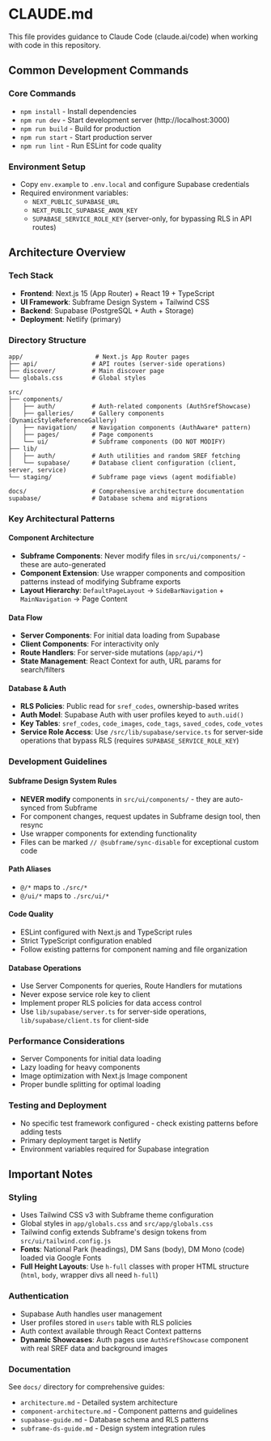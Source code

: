 # CLAUDE.md

This file provides guidance to Claude Code (claude.ai/code) when working with code in this repository.

## Common Development Commands

### Core Commands
- `npm install` - Install dependencies
- `npm run dev` - Start development server (http://localhost:3000)
- `npm run build` - Build for production
- `npm run start` - Start production server
- `npm run lint` - Run ESLint for code quality

### Environment Setup
- Copy `env.example` to `.env.local` and configure Supabase credentials
- Required environment variables:
  - `NEXT_PUBLIC_SUPABASE_URL`
  - `NEXT_PUBLIC_SUPABASE_ANON_KEY`
  - `SUPABASE_SERVICE_ROLE_KEY` (server-only, for bypassing RLS in API routes)

## Architecture Overview

### Tech Stack
- **Frontend**: Next.js 15 (App Router) + React 19 + TypeScript
- **UI Framework**: Subframe Design System + Tailwind CSS
- **Backend**: Supabase (PostgreSQL + Auth + Storage)
- **Deployment**: Netlify (primary)

### Directory Structure
```
app/                    # Next.js App Router pages
├── api/               # API routes (server-side operations)
├── discover/          # Main discover page
└── globals.css        # Global styles

src/
├── components/
│   ├── auth/          # Auth-related components (AuthSrefShowcase)
│   ├── galleries/     # Gallery components (DynamicStyleReferenceGallery)
│   ├── navigation/    # Navigation components (AuthAware* pattern)
│   ├── pages/         # Page components
│   └── ui/            # Subframe components (DO NOT MODIFY)
├── lib/
│   ├── auth/          # Auth utilities and random SREF fetching
│   └── supabase/      # Database client configuration (client, server, service)
└── staging/           # Subframe page views (agent modifiable)

docs/                  # Comprehensive architecture documentation
supabase/              # Database schema and migrations
```

### Key Architectural Patterns

#### Component Architecture
- **Subframe Components**: Never modify files in `src/ui/components/` - these are auto-generated
- **Component Extension**: Use wrapper components and composition patterns instead of modifying Subframe exports
- **Layout Hierarchy**: `DefaultPageLayout` → `SideBarNavigation` + `MainNavigation` → Page Content

#### Data Flow
- **Server Components**: For initial data loading from Supabase
- **Client Components**: For interactivity only
- **Route Handlers**: For server-side mutations (`app/api/*`)
- **State Management**: React Context for auth, URL params for search/filters

#### Database & Auth
- **RLS Policies**: Public read for `sref_codes`, ownership-based writes
- **Auth Model**: Supabase Auth with user profiles keyed to `auth.uid()`
- **Key Tables**: `sref_codes`, `code_images`, `code_tags`, `saved_codes`, `code_votes`
- **Service Role Access**: Use `/src/lib/supabase/service.ts` for server-side operations that bypass RLS (requires `SUPABASE_SERVICE_ROLE_KEY`)

### Development Guidelines

#### Subframe Design System Rules
- **NEVER modify** components in `src/ui/components/` - they are auto-synced from Subframe
- For component changes, request updates in Subframe design tool, then resync
- Use wrapper components for extending functionality
- Files can be marked `// @subframe/sync-disable` for exceptional custom code

#### Path Aliases
- `@/*` maps to `./src/*`
- `@/ui/*` maps to `./src/ui/*`

#### Code Quality
- ESLint configured with Next.js and TypeScript rules
- Strict TypeScript configuration enabled
- Follow existing patterns for component naming and file organization

#### Database Operations
- Use Server Components for queries, Route Handlers for mutations
- Never expose service role key to client
- Implement proper RLS policies for data access control
- Use `lib/supabase/server.ts` for server-side operations, `lib/supabase/client.ts` for client-side

### Performance Considerations
- Server Components for initial data loading
- Lazy loading for heavy components
- Image optimization with Next.js Image component
- Proper bundle splitting for optimal loading

### Testing and Deployment
- No specific test framework configured - check existing patterns before adding tests
- Primary deployment target is Netlify
- Environment variables required for Supabase integration

## Important Notes

### Styling
- Uses Tailwind CSS v3 with Subframe theme configuration
- Global styles in `app/globals.css` and `src/app/globals.css`
- Tailwind config extends Subframe's design tokens from `src/ui/tailwind.config.js`
- **Fonts**: National Park (headings), DM Sans (body), DM Mono (code) loaded via Google Fonts
- **Full Height Layouts**: Use `h-full` classes with proper HTML structure (`html`, `body`, wrapper divs all need `h-full`)

### Authentication
- Supabase Auth handles user management
- User profiles stored in `users` table with RLS policies
- Auth context available through React Context patterns
- **Dynamic Showcases**: Auth pages use `AuthSrefShowcase` component with real SREF data and background images

### Documentation
See `docs/` directory for comprehensive guides:
- `architecture.md` - Detailed system architecture
- `component-architecture.md` - Component patterns and guidelines  
- `supabase-guide.md` - Database schema and RLS patterns
- `subframe-ds-guide.md` - Design system integration rules
